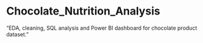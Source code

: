 # Chocolate_Nutrition_Analysis
“EDA, cleaning, SQL analysis and Power BI dashboard for chocolate product dataset.”
